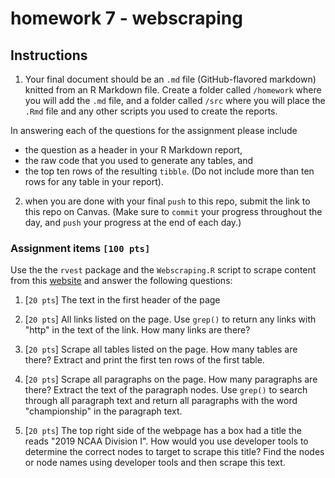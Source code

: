 # homework 7 - webscraping

## Instructions

1. Your final document should be an `.md` file (GitHub-flavored markdown) knitted from an R Markdown file. Create a folder called `/homework` where you will add the `.md` file, and a folder called `/src` where you will  place the `.Rmd` file and any other scripts you used to create the reports.

  In answering each of the questions for the assignment please include
  - the question as a header in your R Markdown report,
  - the raw code that you used to generate any tables, and
  - the top ten rows of the resulting `tibble`. (Do not include more than ten rows for any table in your report).

2. when you are done with your final `push` to this repo, submit the link to this repo on Canvas. (Make sure to `commit` your progress throughout the day, and `push` your progress at the end of each day.)


### Assignment items `[100 pts]`

Use the the `rvest` package and the `Webscraping.R` script to scrape content from this [website](https://en.wikipedia.org/wiki/2019_NCAA_Division_I_Men%27s_Basketball_Tournament) and answer the following questions:

1. [`20 pts`] The text in the first header of the page

2. [`20 pts`] All links listed on the page.  Use `grep()` to return any links with "http" in the text of the link. How many links are there?

3. [`20 pts`] Scrape all tables listed on the page.  How many tables are there?  Extract and print the first ten rows of the first table.

4. [`20 pts`] Scrape all paragraphs on the page. How many paragraphs are there?  Extract the text of the paragraph nodes. Use `grep()` to search through all paragraph text and return all paragraphs with the word "championship" in the paragraph text.

5. [`20 pts`] The top right side of the webpage has a box had a title the reads "2019 NCAA Division I".  How would you use developer tools to determine the correct nodes to target to scrape this title?  Find the nodes or node names using developer tools and then scrape this text.  
